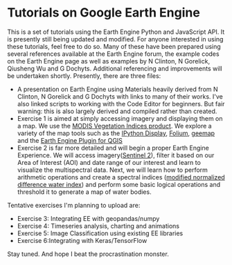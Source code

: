 # Tutorials on Google Earth Engine
This is a set of tutorials using the Earth Engine Python and JavaScript API. It is presently still being updated and modified. 
For anyone interested in using these tutorials, feel free to do so. Many of these have been prepared using several references available at the Earth Engine forum, the example codes on the Earth Engine page as well as examples by N Clinton, N Gorelick, Qiusheng Wu and G Dochyts. 
Additional referencing and improvements will be undertaken shortly. Presently, there are three files:
* A presentation on Earth Engine using Materials heavily derived from N Clinton, N Gorelick and G Dochyts with links to many of their works. I've also linked scripts to working with the Code Editor for beginners. But fair warning: this is also largely derived and compiled rather than created.
* Exercise 1 is aimed at simply accessing imagery and displaying them on a map. We use the [MODIS Vegetation Indices product](https://lpdaac.usgs.gov/documents/103/MOD13_User_Guide_V6.pdf). We explore a variety of the map tools such as the [IPython Display](https://ipython.readthedocs.io/en/stable/api/generated/IPython.display.html), [Folium](https://python-visualization.github.io/folium/quickstart.html), [geemap](https://github.com/giswqs/geemap) and the [Earth Engine Plugin for QGIS](https://github.com/gee-community/qgis-earthengine-plugin)
* Exercise 2 is far more detailed and will begin a proper Earth Engine Experience. We will access imagery([Sentinel 2](https://sentinel.esa.int/web/sentinel/missions/sentinel-2)), filter it based on our Area of Interest (AOI) and date range of our interest and learn to visualize the multispectral data. Next, we will learn how to perform arithmetic operations and create a spectral indices ([modified normalized difference water index](https://www.tandfonline.com/doi/abs/10.1080/01431160600589179?journalCode=tres20)) and perform some basic logical operations and threshold it to generate a map of water bodies. 

Tentative exercises I'm planning to upload are:
* Exercise 3: Integrating EE with geopandas/numpy
* Exercise 4: Timeseries analysis, charting and animations
* Exercise 5: Image Classification using existing EE libraries
* Exercise 6:Integrating with Keras/TensorFlow

Stay tuned. And hope I beat the procrastination monster.

